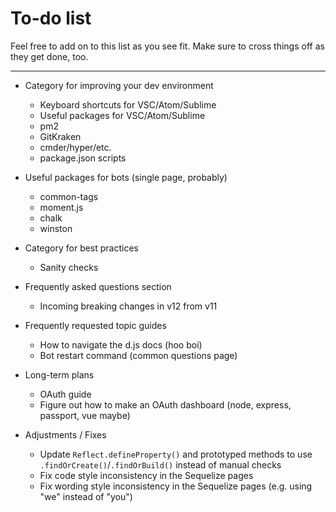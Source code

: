 # To-do list

Feel free to add on to this list as you see fit. Make sure to cross things off as they get done, too.

---

* Category for improving your dev environment
	* Keyboard shortcuts for VSC/Atom/Sublime
	* Useful packages for VSC/Atom/Sublime
	* pm2
	* GitKraken
	* cmder/hyper/etc.
	* package.json scripts

* Useful packages for bots (single page, probably)
	* common-tags
	* moment.js
	* chalk
	* winston

* Category for best practices
	* Sanity checks

* Frequently asked questions section
	* Incoming breaking changes in v12 from v11

* Frequently requested topic guides
	* How to navigate the d.js docs (hoo boi)
	* Bot restart command (common questions page)

* Long-term plans
	* OAuth guide
	* Figure out how to make an OAuth dashboard (node, express, passport, vue maybe)

* Adjustments / Fixes
	* Update `Reflect.defineProperty()` and prototyped methods to use `.findOrCreate()`/`.findOrBuild()` instead of manual checks
	* Fix code style inconsistency in the Sequelize pages
	* Fix wording style inconsistency in the Sequelize pages (e.g. using "we" instead of "you")
